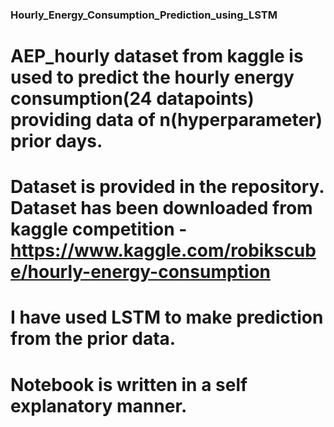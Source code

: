 ### Hourly_Energy_Consumption_Prediction_using_LSTM
# AEP_hourly dataset from kaggle is used to predict the hourly energy consumption(24 datapoints) providing data of n(hyperparameter) prior days.
# Dataset is provided in the repository. Dataset has been downloaded from kaggle competition - https://www.kaggle.com/robikscube/hourly-energy-consumption
# I have used LSTM to make prediction from the prior data.
# Notebook is written in a self explanatory manner.
